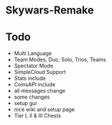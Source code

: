 # Skywars-Remake

# Todo
+ Multi Language
+ Team Modes, Duo, Solo, Trios, Teams
+ Spectator Mode
+ SimpleCloud Support
+ Stats include
+ CoinsAPI include
+ all messages change
+ some changes
+ setup gui
+ nice wiki and setup page
+ Tier I, II & III Chests
